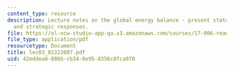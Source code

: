 ```yaml
---
content_type: resource
description: Lecture notes on the global energy balance - present status, future trends,
  and strategic responses.
file: https://ol-ocw-studio-app-qa.s3.amazonaws.com/courses/17-906-reading-seminar-in-social-science-the-geopolitics-and-geoeconomics-of-global-energy-spring-2007/42eddea8886bcb348e958356c8fca970_lec03_02222007.pdf
file_type: application/pdf
resourcetype: Document
title: lec03_02222007.pdf
uid: 42eddea8-886b-cb34-8e95-8356c8fca970
---
```

